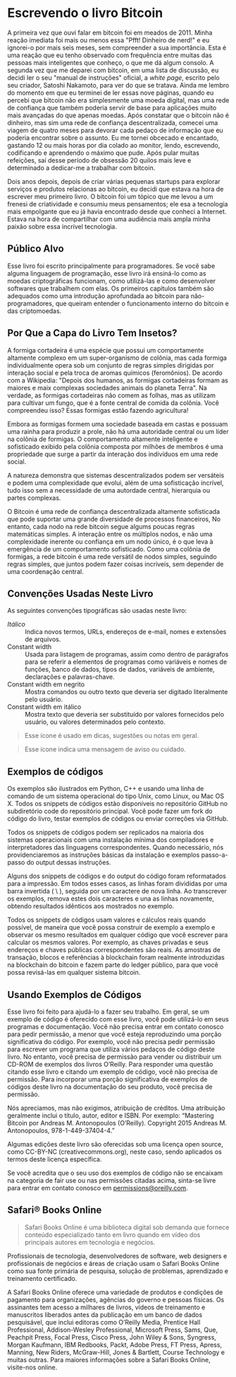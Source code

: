 # Escrevendo o livro Bitcoin

A primeira vez que ouvi falar em bitcoin foi em meados de 2011. Minha reação imediata foi mais ou menos essa "Pfft! Dinheiro de nerd!" e eu ignorei-o por mais seis meses, sem compreender a sua importância. Esta é uma reação que eu tenho observado com frequência entre muitas das pessoas mais inteligentes que conheço, o que me dá algum consolo. A segunda vez que me deparei com bitcoin, em uma lista de discussão, eu decidi ler o seu "manual de instruções" oficial, a _white page_, escrito pelo seu criador, Satoshi Nakamoto, para ver do que se tratava. Ainda me lembro do momento em que eu terminei de ler essas nove páginas, quando eu percebi que bitcoin não era simplesmente uma moeda digital, mas uma rede de confiança que também poderia servir de base para aplicações muito mais avançadas do que apenas moedas. Após constatar que o bitcoin não é dinheiro, mas sim uma rede de confiança descentralizada, comecei uma viagem de quatro meses para devorar cada pedaço de informação que eu poderia encontrar sobre o assunto. Eu me tornei obcecado e encantado, gastando 12 ou mais horas por dia colado ao monitor, lendo, escrevendo, codificando e aprendendo o máximo que pude. Após pular muitas refeições, saí desse período de obsessão 20 quilos mais leve e determinado a dedicar-me a trabalhar com bitcoin.

Dois anos depois, depois de criar várias pequenas startups para explorar serviços e produtos relacionas ao bitcoin, eu decidi que estava na hora de escrever meu primeiro livro. O bitcoin foi um tópico que me levou a um frenesi de criatividade e consumiu meus pensamentos; ele esa a tecnologia mais empolgante que eu já havia encontrado desde que conheci a Internet. Estava na hora de compartilhar com uma audiência mais ampla minha paixão sobre essa incrível tecnologia.

## Público Alvo

Esse livro foi escrito principalmente para programadores. Se você sabe alguma linguagem de programação, esse livro irá ensiná-lo como as moedas criptográficas funcionam, como utilizá-las e como desenvolver softwares que trabalhem com elas. Os primeiros capítulos também são adequados como uma introdução aprofundada ao bitcoin para não-programadores, que queiram entender o funcionamento interno do bitcoin e das criptomoedas.

## Por Que a Capa do Livro Tem Insetos?

A formiga cortadeira é uma espécie que possui um comportamente altamente complexo em um super-organismo de colônia, mas cada formiga individualmente opera sob um conjunto de regras simples dirigidas por interação social e pela troca de aromas químicos (feromônios). De acordo com a Wikipedia: "Depois dos humanos, as formigas cortadeiras formam as maiores e maix complexas sociedades animais do planeta Terra". Na verdade, as formigas cortadeiras não comem as folhas, mas as utilizam para cultivar um fungo, que é a fonte central de comida da colônia. Você compreendeu isso? Essas formigas estão fazendo agricultura!

Embora as formigas formem uma sociedade baseada em castas e possuam uma rainha para produzir a prole, não há uma autoridade central ou um líder na colônia de formigas. O comportamento altamente inteligente e sofisticado exibido pela colônia composta por milhões de membros é uma propriedade que surge a partir da interação dos indivíduos em uma rede social.

A natureza demonstra que sistemas descentralizados podem ser versáteis e podem uma complexidade que evolui, além de uma sofisticação incrível, tudo isso sem a necessidade de uma autordade central, hierarquia ou partes complexas.

O Bitcoin é uma rede de confiança descentralizada altamente sofisticada que pode suportar uma grande diversidade de processos financeiros, No entanto, cada nodo na rede bitcoin segue algums poucas regras matemáticas simples. A interação entre os múltiplos nodos, e não uma complexidade inerente ou confiança em um nodo único, é o que leva à emergência de um comportamento sofisticado. Como uma colônia de formigas, a rede bitcoin é uma rede versátil de nodos simples, seguindo regras simples, que juntos podem fazer coisas incríveis, sem depender de uma coordenação central.

## Convenções Usadas Neste Livro

As seguintes convenções tipográficas são usadas neste livro:

<dl>
<dt>
<em>Itálico</em>
</dt>
<dd>
Indica novos termos, URLs, endereços de e-mail, nomes e extensões de arquivos.
</dd>
<dt>
Constant width
</dt>
<dd>
Usada para listagem de programas, assim como dentro de parágrafos para se referir a elementos de programas como variáveis e nomes de funções, banco de dados, tipos de dados, variáveis de ambiente, declarações e palavras-chave.
</dd>
<dt>
Constant width em negrito
</dt>
<dd>
Mostra comandos ou outro texto que deveria ser digitado literalmente pelo usuário.
</dd>
<dt>Constant width em itálico</dt>
<dd>
Mostra texto que deveria ser substituído por valores fornecidos pelo usuário, ou valores determinados pelo contexto.
</dd>
</dl>

> Esse ícone é usado em dicas, sugestões ou notas em geral.

> Esse ícone indica uma mensagem de aviso ou cuidado.

## Exemplos de códigos

Os exemplos são ilustrados em Python, C++ e usando uma linha de comando de um sistema operacional do tipo Unix, como Linux, ou Mac OS X. Todos os snippets de códigos estão disponíveis no repositório GitHub no subdiretório code do repositório principal. Você pode fazer um fork do código do livro, testar exemplos de códigos ou enviar correções via GitHub.

Todos os snippets de códigos podem ser replicados na maioria dos sistemas operacionais com uma instalação mínima dos compiladores e interpretadores das linguagens correspondentes. Quando necessário, nós providenciaremos as instruções básicas da instalação e exemplos passo-a-passo do output dessas instruções.

Alguns dos snippets de códigos e do output do código foram reformatados para a impressão. Em todos esses casos, as linhas foram divididas por uma barra invertida ( \ ), seguida por um caractere de nova linha. Ao transcrever os exemplos, remova estes dois caracteres e una as linhas novamente, obtendo resultados idênticos aos mostrados no exemplo.

Todos os snippets de códigos usam valores e cálculos reais quando possível, de maneira que você possa construir de exemplo a exemplo e observar os mesmo resultados em qualquer código que você escrever para calcular os mesmos valores. Por exemplo, as chaves privadas e seus endereços e chaves públicas correspondentes são reais. As amostras de transação, blocos e referências à blockchain foram realmente introduzidas na  blockchain do bitcoin e fazem parte do ledger público, para que você possa revisá-las em qualquer sistema bitcoin.

## Usando Exemplos de Códigos

Esse livro foi feito para ajudá-lo a fazer seu trabalho. Em geral, se um exemplo de código é oferecido com esse livro, você pode utilizá-lo em seus programas e documentação. Você não precisa entrar em contato conosco para pedir permissão, a menor que você esteja reproduzindo uma porção significativa do código. Por exemplo, você não precisa pedir permissão para escrever um programa que utiliza vários pedaços de código deste livro. No entanto, você precisa de permissão para vender ou distribuir um CD-ROM de exemplos dos livros O’Reilly. Para responder uma questão citando esse livro e citando um exemplo de código, você não precisa de permissão. Para incorporar uma porção significativa de exemplos de códigos deste livro na documentação do seu produto, você precisa de permissão.

Nós apreciamos, mas não exigimos, atribuição de créditos.  Uma atribuição geralmente inclui o título, autor, editor e ISBN. Por exemplo: “Mastering Bitcoin por Andreas M. Antonopoulos (O’Reilly). Copyright 2015 Andreas M. Antonopoulos, 978-1-449-37404-4.”


Algumas edições deste livro são oferecidas sob uma licença open source, como CC-BY-NC (creativecommons.org), neste caso, sendo aplicados os termos deste licença específica.

Se você acredita que o seu uso dos exemplos de código não se encaixam na categoria de fair use ou nas permissões citadas acima, sinta-se livre para entrar em contato conosco em  <permissions@oreilly.com>.

## Safari® Books Online

> Safari Books Online é uma biblioteca digital sob demanda que fornece conteúdo especializado tanto em livro quando em vídeo dos principais autores em tecnologia e negócios.

Profissionais de tecnologia, desenvolvedores de software, web designers e profissionais de negócios e áreas de criação usam o Safari Books Online como sua fonte primária de pesquisa, solução de problemas, aprendizado e treinamento certificado.

A Safari Books Online oferece uma variedade de produtos e condições de pagamento para organizações, agências do governo e pessoas físicas. Os assinantes tem acesso a milhares de livros, vídeos de treinamento e manuscritos liberados antes da publicação em um banco de dados pesquisável, que inclui editoras como O’Reilly Media, Prentice Hall Professional, Addison-Wesley Professional, Microsoft Press, Sams, Que, Peachpit Press, Focal Press, Cisco Press, John Wiley & Sons, Syngress, Morgan Kaufmann, IBM Redbooks, Packt, Adobe Press, FT Press, Apress, Manning, New Riders, McGraw-Hill, Jones & Bartlett, Course Technology e muitas outras. Para maiores informações sobre a Safari Books Online, visite-nos online.
